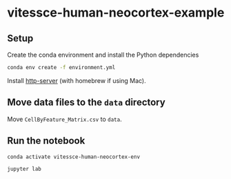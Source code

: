 # vitessce-human-neocortex-example

## Setup

Create the conda environment and install the Python dependencies

```sh
conda env create -f environment.yml
```

Install [http-server](https://github.com/http-party/http-server#installation) (with homebrew if using Mac).

## Move data files to the `data` directory

Move `CellByFeature_Matrix.csv` to `data`.

## Run the notebook

```sh
conda activate vitessce-human-neocortex-env

jupyter lab
```
